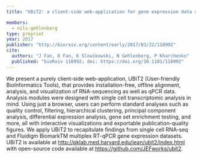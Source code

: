 ```yaml
---
title: "UBiT2: a client-side web-application for gene expression data analysis"

members:
  - nils-gehlenborg
type: preprint
year: 2017
publisher: "http://biorxiv.org/content/early/2017/03/22/118992"
cite:
  authors: "J Fan, D Fan, K Slowikowski, N Gehlenborg, P Kharchenko"
  published: "bioRxiv 118992; doi: https://doi.org/10.1101/118992"
---
```

We present a purely client-side web-application, UBiT2 (User-friendly BioInformatics Tools), that provides installation-free, offline alignment, analysis, and visualization of RNA-sequencing as well as qPCR data. Analysis modules were designed with single cell transcriptomic analysis in mind. Using just a browser, users can perform standard analyses such as quality control, filtering, hierarchical clustering, principal component analysis, differential expression analysis, gene set enrichment testing, and more, all with interactive visualizations and exportable publication-quality figures. We apply UBiT2 to recapitulate findings from single cell RNA-seq and Fluidigm BiomarkTM multiplex RT-qPCR gene expression datasets. UBiT2 is available at http://pklab.med.harvard.edu/jean/ubit2/index.html with open-source code available at https://github.com/JEFworks/ubit2.